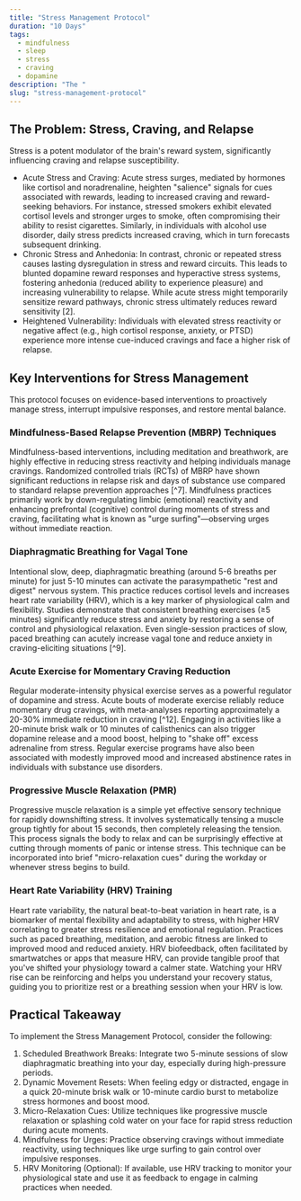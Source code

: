```yaml
---
title: "Stress Management Protocol"
duration: "10 Days"
tags:
  - mindfulness
  - sleep
  - stress
  - craving
  - dopamine
description: "The "
slug: "stress-management-protocol"
---
```


## The Problem: Stress, Craving, and Relapse


Stress is a potent modulator of the brain's reward system, significantly influencing craving and relapse susceptibility.


- Acute Stress and Craving: Acute stress surges, mediated by hormones like cortisol and noradrenaline, heighten "salience" signals for cues associated with rewards, leading to increased craving and reward-seeking behaviors. For instance, stressed smokers exhibit elevated cortisol levels and stronger urges to smoke, often compromising their ability to resist cigarettes. Similarly, in individuals with alcohol use disorder, daily stress predicts increased craving, which in turn forecasts subsequent drinking.
- Chronic Stress and Anhedonia: In contrast, chronic or repeated stress causes lasting dysregulation in stress and reward circuits. This leads to blunted dopamine reward responses and hyperactive stress systems, fostering anhedonia (reduced ability to experience pleasure) and increasing vulnerability to relapse. While acute stress might temporarily sensitize reward pathways, chronic stress ultimately reduces reward sensitivity [2].
- Heightened Vulnerability: Individuals with elevated stress reactivity or negative affect (e.g., high cortisol response, anxiety, or PTSD) experience more intense cue-induced cravings and face a higher risk of relapse.


## Key Interventions for Stress Management


This protocol focuses on evidence-based interventions to proactively manage stress, interrupt impulsive responses, and restore mental balance.


### Mindfulness-Based Relapse Prevention (MBRP) Techniques


Mindfulness-based interventions, including meditation and breathwork, are highly effective in reducing stress reactivity and helping individuals manage cravings. Randomized controlled trials (RCTs) of MBRP have shown significant reductions in relapse risk and days of substance use compared to standard relapse prevention approaches [^7]. Mindfulness practices primarily work by down-regulating limbic (emotional) reactivity and enhancing prefrontal (cognitive) control during moments of stress and craving, facilitating what is known as "urge surfing"—observing urges without immediate reaction.


### Diaphragmatic Breathing for Vagal Tone


Intentional slow, deep, diaphragmatic breathing (around 5-6 breaths per minute) for just 5-10 minutes can activate the parasympathetic "rest and digest" nervous system. This practice reduces cortisol levels and increases heart rate variability (HRV), which is a key marker of physiological calm and flexibility. Studies demonstrate that consistent breathing exercises (≥5 minutes) significantly reduce stress and anxiety by restoring a sense of control and physiological relaxation. Even single-session practices of slow, paced breathing can acutely increase vagal tone and reduce anxiety in craving-eliciting situations [^9].


### Acute Exercise for Momentary Craving Reduction


Regular moderate-intensity physical exercise serves as a powerful regulator of dopamine and stress. Acute bouts of moderate exercise reliably reduce momentary drug cravings, with meta-analyses reporting approximately a 20-30% immediate reduction in craving [^12]. Engaging in activities like a 20-minute brisk walk or 10 minutes of calisthenics can also trigger dopamine release and a mood boost, helping to "shake off" excess adrenaline from stress. Regular exercise programs have also been associated with modestly improved mood and increased abstinence rates in individuals with substance use disorders.


### Progressive Muscle Relaxation (PMR)


Progressive muscle relaxation is a simple yet effective sensory technique for rapidly downshifting stress. It involves systematically tensing a muscle group tightly for about 15 seconds, then completely releasing the tension. This process signals the body to relax and can be surprisingly effective at cutting through moments of panic or intense stress. This technique can be incorporated into brief "micro-relaxation cues" during the workday or whenever stress begins to build.


### Heart Rate Variability (HRV) Training


Heart rate variability, the natural beat-to-beat variation in heart rate, is a biomarker of mental flexibility and adaptability to stress, with higher HRV correlating to greater stress resilience and emotional regulation. Practices such as paced breathing, meditation, and aerobic fitness are linked to improved mood and reduced anxiety. HRV biofeedback, often facilitated by smartwatches or apps that measure HRV, can provide tangible proof that you've shifted your physiology toward a calmer state. Watching your HRV rise can be reinforcing and helps you understand your recovery status, guiding you to prioritize rest or a breathing session when your HRV is low.


## Practical Takeaway



To implement the Stress Management Protocol, consider the following:


1. Scheduled Breathwork Breaks: Integrate two 5-minute sessions of slow diaphragmatic breathing into your day, especially during high-pressure periods.
2. Dynamic Movement Resets: When feeling edgy or distracted, engage in a quick 20-minute brisk walk or 10-minute cardio burst to metabolize stress hormones and boost mood.
3. Micro-Relaxation Cues: Utilize techniques like progressive muscle relaxation or splashing cold water on your face for rapid stress reduction during acute moments.
4. Mindfulness for Urges: Practice observing cravings without immediate reactivity, using techniques like urge surfing to gain control over impulsive responses.
5. HRV Monitoring (Optional): If available, use HRV tracking to monitor your physiological state and use it as feedback to engage in calming practices when needed.